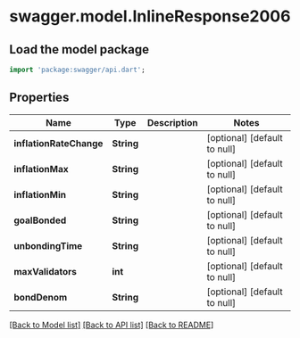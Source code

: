 # swagger.model.InlineResponse2006

## Load the model package
```dart
import 'package:swagger/api.dart';
```

## Properties
Name | Type | Description | Notes
------------ | ------------- | ------------- | -------------
**inflationRateChange** | **String** |  | [optional] [default to null]
**inflationMax** | **String** |  | [optional] [default to null]
**inflationMin** | **String** |  | [optional] [default to null]
**goalBonded** | **String** |  | [optional] [default to null]
**unbondingTime** | **String** |  | [optional] [default to null]
**maxValidators** | **int** |  | [optional] [default to null]
**bondDenom** | **String** |  | [optional] [default to null]

[[Back to Model list]](../README.md#documentation-for-models) [[Back to API list]](../README.md#documentation-for-api-endpoints) [[Back to README]](../README.md)


